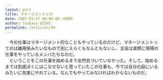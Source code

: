 ```yaml
---
layout: post
title: マネージメントとか
date: 2007-03-27 00:00:00 +0900
author: Tsukasa OISHI
permalink: /articles/99
---
```



　今の仕事はマネージメント的なこともやっているのだけど、マネージメントってのは雑用係みたいなもので別にえらくもなんともないし、主役は実際に現場の仕事をやっているメンバたちなのだ。  
　ということをこの仕事を始めるまで全然気づいていなかった。そして、始めるまでは到底ぼくにはこなせないと思っていたこの仕事も、今では自分の庭にいるみたいに気楽にやれている。なんでもやってみなければわからないものだ。  

